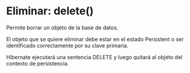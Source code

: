 # Eliminar: delete()

Permite borrar un objeto de la base de datos.

El objeto que se quiere eliminar debe estar en el estado Persistent o ser identificado correctamente por su clave primaria.

Hibernate ejecutará una sentencia DELETE y luego quitará al objeto del contexto de persistencia.
